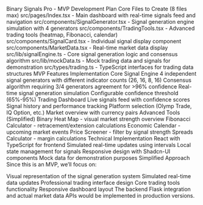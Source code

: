 Binary Signals Pro - MVP Development Plan
Core Files to Create (8 files max)
src/pages/Index.tsx - Main dashboard with real-time signals feed and navigation
src/components/SignalGenerator.tsx - Signal generation engine simulation with 4 generators
src/components/TradingTools.tsx - Advanced trading tools (heatmap, Fibonacci, calendar)
src/components/SignalCard.tsx - Individual signal display component
src/components/MarketData.tsx - Real-time market data display
src/lib/signalEngine.ts - Core signal generation logic and consensus algorithm
src/lib/mockData.ts - Mock trading data and signals for demonstration
src/types/trading.ts - TypeScript interfaces for trading data structures
MVP Features Implementation
Core Signal Engine
4 independent signal generators with different indicator counts (26, 16, 8, 16)
Consensus algorithm requiring 3/4 generators agreement for >96% confidence
Real-time signal generation simulation
Configurable confidence threshold (65%-95%)
Trading Dashboard
Live signals feed with confidence scores
Signal history and performance tracking
Platform selection (Olymp Trade, IQ Option, etc.)
Market overview with currency pairs
Advanced Tools (Simplified)
Binary Heat Map - visual market strength overview
Fibonacci Calculator - retracement/extension calculations
Economic Calendar - upcoming market events
Price Screener - filter by signal strength
Spreads Calculator - margin calculations
Technical Implementation
React with TypeScript for frontend
Simulated real-time updates using intervals
Local state management for signals
Responsive design with Shadcn-UI components
Mock data for demonstration purposes
Simplified Approach
Since this is an MVP, we’ll focus on:

Visual representation of the signal generation system
Simulated real-time data updates
Professional trading interface design
Core trading tools functionality
Responsive dashboard layout
The backend Flask integration and actual market data APIs would be implemented in production versions.